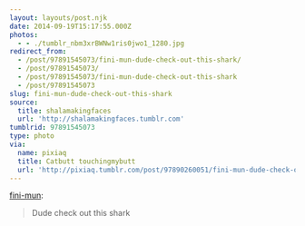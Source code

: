 ```yaml
---
layout: layouts/post.njk
date: 2014-09-19T15:17:55.000Z
photos:
  - - ./tumblr_nbm3xrBWNw1ris0jwo1_1280.jpg
redirect_from:
  - /post/97891545073/fini-mun-dude-check-out-this-shark/
  - /post/97891545073/
  - /post/97891545073/fini-mun-dude-check-out-this-shark
  - /post/97891545073
slug: fini-mun-dude-check-out-this-shark
source:
  title: shalamakingfaces
  url: 'http://shalamakingfaces.tumblr.com'
tumblrid: 97891545073
type: photo
via:
  name: pixiaq
  title: Catbutt touchingmybutt
  url: 'http://pixiaq.tumblr.com/post/97890260051/fini-mun-dude-check-out-this-shark'
---
```

<p><a class="tumblr_blog" href="http://fini-mun.tumblr.com/post/97380865824/dude-check-out-this-shark">fini-mun</a>:</p>
<blockquote>
<p>Dude check out this shark</p>
</blockquote>
